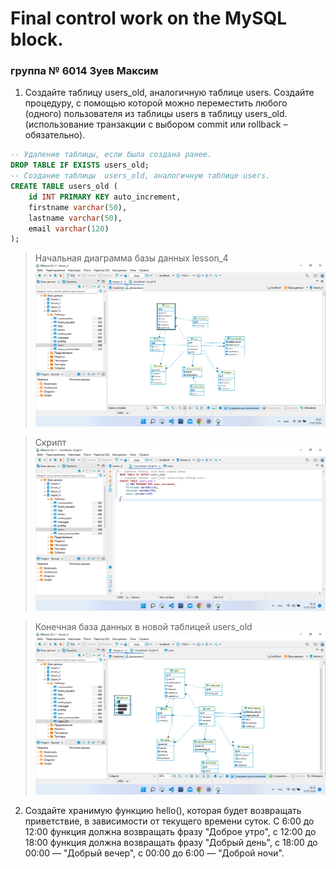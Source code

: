 # Final control work on the MySQL block.
### группа № 6014 Зуев Максим 

 1.  Создайте таблицу users_old, аналогичную таблице users. Создайте процедуру, с помощью которой можно переместить любого (одного) пользователя из таблицы users в таблицу users_old. (использование транзакции с выбором commit или rollback – обязательно).

```sql
-- Удаление таблицы, если была создана ранее.
DROP TABLE IF EXISTS users_old;
-- Создание таблицы  users_old, аналогичную таблице users.
CREATE TABLE users_old (
	id INT PRIMARY KEY auto_increment, 
    firstname varchar(50), 
    lastname varchar(50), 
    email varchar(120)
);
```
> Начальная диаграмма базы данных lesson_4
![](Screen_dbeaver/1.png)

> Скрипт
![](Screen_dbeaver/2.png)

> Конечная база данных в новой таблицей users_old
![](Screen_dbeaver/3.png)







2.  Создайте хранимую функцию hello(), которая будет возвращать приветствие, в зависимости от текущего времени суток. С 6:00 до 12:00 функция должна возвращать фразу "Доброе утро", с 12:00 до 18:00 функция должна возвращать фразу "Добрый день", с 18:00 до 00:00 — "Добрый вечер", с 00:00 до 6:00 — "Доброй ночи".
